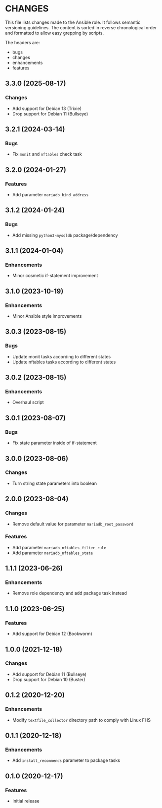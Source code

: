 # CHANGES

This file lists changes made to the Ansible role. It follows semantic versioning
guidelines. The content is sorted in reverse chronological order and formatted
to allow easy grepping by scripts.

The headers are:
- bugs
- changes
- enhancements
- features

## 3.3.0 (2025-08-17)

### Changes

- Add support for Debian 13 (Trixie)
- Drop support for Debian 11 (Bullseye)

## 3.2.1 (2024-03-14)

### Bugs

- Fix `monit` and `nftables` check task

## 3.2.0 (2024-01-27)

### Features

- Add parameter `mariadb_bind_address`

## 3.1.2 (2024-01-24)

### Bugs

- Add missing `python3-mysqldb` package/dependency

## 3.1.1 (2024-01-04)

### Enhancements

- Minor cosmetic if-statement improvement

## 3.1.0 (2023-10-19)

### Enhancements

- Minor Ansible style improvements

## 3.0.3 (2023-08-15)

### Bugs

- Update monit tasks according to different states
- Update nftables tasks according to different states

## 3.0.2 (2023-08-15)

### Enhancements

- Overhaul script

## 3.0.1 (2023-08-07)

### Bugs

- Fix state parameter inside of if-statement

## 3.0.0 (2023-08-06)

### Changes

- Turn string state parameters into boolean

## 2.0.0 (2023-08-04)

### Changes

- Remove default value for parameter `mariadb_root_password`

### Features

- Add parameter `mariadb_nftables_filter_rule`
- Add parameter `mariadb_nftables_state`

## 1.1.1 (2023-06-26)

### Enhancements

- Remove role dependency and add package task instead

## 1.1.0 (2023-06-25)

### Features

- Add support for Debian 12 (Bookworm)

## 1.0.0 (2021-12-18)

### Changes

- Add support for Debian 11 (Bullseye)
- Drop support for Debian 10 (Buster)

## 0.1.2 (2020-12-20)

### Enhancements

- Modify `textfile_collector` directory path to comply with Linux FHS

## 0.1.1 (2020-12-18)

### Enhancements

- Add `install_recommends` parameter to package tasks

## 0.1.0 (2020-12-17)

### Features

- Initial release
